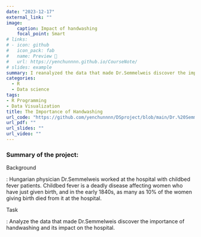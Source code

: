 ```yaml
---
date: "2023-12-17"
external_link: ""
image:
    caption: Impact of handwashing
    focal_point: Smart
# links:
# - icon: github
#   icon_pack: fab
#   name: Preview 📖
#   url: https://yenchunnnn.github.io/CourseNote/
# slides: example
summary: I reanalyzed the data that made Dr.Semmelweis discover the importance of handwashing and its impact on the hospital.
categories:
  - R
  - Data science
tags:
- R Programming
- Data Visualization
title: The Importance of Handwashing
url_code: "https://github.com/yenchunnnn/DSproject/blob/main/Dr.%20Semmelweis%20and%20the%20Importance%20of%20Handwashing.ipynb"
url_pdf: ""
url_slides: ""
url_video: ""
---
```


### Summary of the project:

Background

:   Hungarian physician Dr.Semmelweis worked at the hospital with childbed fever patients. Childbed fever is a deadly disease affecting women who have just given birth, and in the early 1840s, as many as 10% of the women giving birth died from it at the hospital.


Task

:   Analyze the data that made Dr.Semmelweis discover the importance of handwashing and its impact on the hospital.
